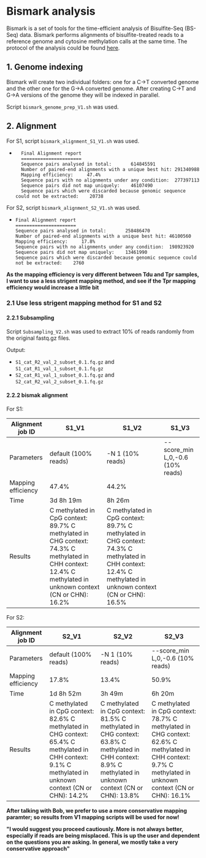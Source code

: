 # Bismark analysis
Bismark is a set of tools for the time-efficient analysis of Bisulfite-Seq (BS-Seq) data. Bismark performs alignments of bisulfite-treated reads to a reference genome and cytosine methylation calls at the same time. The protocol of the analysis could be found [here](https://github.com/FelixKrueger/Bismark/tree/master/Docs).

## 1. Genome indexing
Bismark will create two individual folders: one for a C->T converted genome and the other one for the G->A converted genome. After creating C->T and G->A versions of the genome they will be indexed in parallel.

Script `bismark_genome_prep_V1.sh` was used.

## 2. Alignment
For S1, script `bismark_alignment_S1_V1.sh` was used.
- ```
    Final Alignment report
    ======================
    Sequence pairs analysed in total:       614845591
    Number of paired-end alignments with a unique best hit: 291340988
    Mapping efficiency:     47.4% 
    Sequence pairs with no alignments under any condition:  277397113
    Sequence pairs did not map uniquely:    46107490
    Sequence pairs which were discarded because genomic sequence could not be extracted:    20738
    ```

For S2, script `bismark_alignment_S2_V1.sh` was used.
  - ```
    Final Alignment report
    ======================
    Sequence pairs analysed in total:       258486470
    Number of paired-end alignments with a unique best hit: 46100560
    Mapping efficiency:     17.8% 
    Sequence pairs with no alignments under any condition:  198923920
    Sequence pairs did not map uniquely:    13461990
    Sequence pairs which were discarded because genomic sequence could not be extracted:    2760
    ```

**As the mapping efficiency is very different between Tdu and Tpr samples, I want to use a less strigent mapping method, and see if the Tpr mapping efficiency would increase a little bit**

### 2.1 Use less strigent mapping method for S1 and S2
#### 2.2.1 Subsampling
Script `Subsampling_V2.sh` was used to extract 10% of reads randomly from the original fastq.gz files.

Output:
  - `S1_cat_R2_val_2_subset_0.1.fq.gz` and `S1_cat_R1_val_1_subset_0.1.fq.gz`
  - `S2_cat_R1_val_1_subset_0.1.fq.gz` and `S2_cat_R2_val_2_subset_0.1.fq.gz`

#### 2.2.2 bismak alignment

For S1:

| Alignment job ID | S1_V1 | S1_V2 | S1_V3 |
| -- | -- | -- | -- |
| Parameters | default (100% reads) | -N 1 (10% reads) | --score_min L,0,-0.6 (10% reads) |
| Mapping efficiency | 47.4% | 44.2% | |
| Time | 3d 8h 19m | 8h 26m | |
| Results | C methylated in CpG context:    89.7% C methylated in CHG context:    74.3% C methylated in CHH context:    12.4% C methylated in unknown context (CN or CHN):    16.2% | C methylated in CpG context:    89.7% C methylated in CHG context:    74.3% C methylated in CHH context:    12.4% C methylated in unknown context (CN or CHN):    16.5% | |


For S2:

| Alignment job ID | S2_V1 | S2_V2 | S2_V3 |
| -- | -- | -- | -- |
| Parameters | default (100% reads) | -N 1 (10% reads) | --score_min L,0,-0.6 (10% reads) |
| Mapping efficiency | 17.8% | 13.4% | 50.9% |
| Time | 1d 8h 52m | 3h 49m | 6h 20m |
| Results | C methylated in CpG context:    82.6% C methylated in CHG context:    65.4% C methylated in CHH context:    9.1% C methylated in unknown context (CN or CHN):    14.2% | C methylated in CpG context:    81.5% C methylated in CHG context:    63.8% C methylated in CHH context:    8.9% C methylated in unknown context (CN or CHN):    13.8% | C methylated in CpG context:    78.7% C methylated in CHG context:    62.6% C methylated in CHH context:    9.7% C methylated in unknown context (CN or CHN):    16.1% |

**After talking with Bob, we prefer to use a more conservative mapping paramter; so results from V1 mapping scripts will be used for now!**

**"I would suggest you proceed cautiously.  More is not always better, especially if reads are being misplaced. This is up the user and dependent on the questions you are asking. In general, we mostly take a very conservative approach"**
